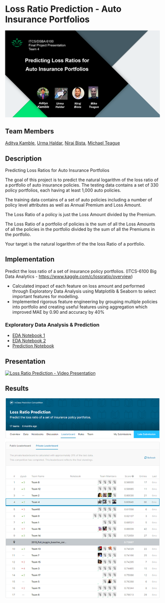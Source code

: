 # Loss Ratio Prediction - Auto Insurance Portfolios
![Project Banner](art/banner.png)

## Team Members

[Aditya Kamble](https://www.linkedin.com/in/adityakamble49/), [Urma Haldar](https://www.linkedin.com/in/uhaldar/), [Niraj Bista](https://www.linkedin.com/in/niraj-bista/), [Michael Teague](https://www.linkedin.com/in/michael-teague-a37b766/)

## Description

Predicting Loss Ratios for Auto Insurance Portfolios

The goal of this project is to predict the natural logarithm of the loss ratio of a portfolio of auto insurance policies. The testing data contains a set of 330 policy portfolios, each having at least 1,000 auto policies.

The training data contains of a set of auto policies including a number of policy level attributes as well as Annual Premium and Loss Amount.

The Loss Ratio of a policy is just the Loss Amount divided by the Premium.

The Loss Ratio of a portfolio of policies is the sum of all the Loss Amounts of all the policies in the portfolio divided by the sum of all the Premiums in the portfolio.

Your target is the natural logarithm of the the loss Ratio of a portfolio.

## Implementation

Predict the loss ratio of a set of insurance policy portfolios. 
(ITCS-6100 Big Data Analytics - https://www.kaggle.com/c/lossratio/overview)

- Calculated impact of each feature on loss amount and performed through Exploratory Data Analysis using Matplotlib & Seaborn to select important features for modelling.
- Implemented rigorous feature engineering by grouping multiple policies into portfolio and creating useful features using aggregation which improved MAE by 0.90 and accuracy by 40%

### Exploratory Data Analysis & Prediction
- [EDA Notebook 1](https://github.com/adityakamble49/loss-ratio-prediction/blob/master/notebooks/eda/eda-1.ipynb)
- [EDA Notebook 2](https://github.com/adityakamble49/loss-ratio-prediction/blob/master/notebooks/eda/eda-2.ipynb)
- [Prediction Notebook](https://github.com/adityakamble49/loss-ratio-prediction/blob/master/notebooks/prediction/loss-ratio-prediction-notebook.ipynb)

## Presentation

[![Loss Ratio Prediction - Video Presentation](https://res.cloudinary.com/marcomontalbano/image/upload/v1590527549/video_to_markdown/images/youtube--OWiOLAGfRWA-c05b58ac6eb4c4700831b2b3070cd403.jpg)](https://www.youtube.com/watch?v=OWiOLAGfRWA "Loss Ratio Prediction - Video Presentation")

## Results
![Kaggle Leaderboard](results/kaggle-leaderboard.png)
